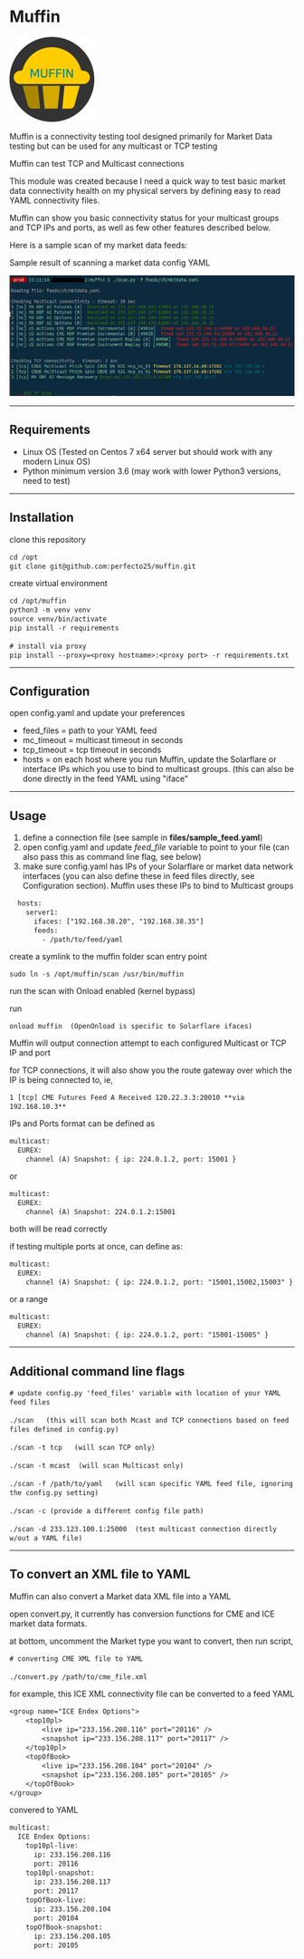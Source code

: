 # Muffin

![Muffin](files/muffin.png)

Muffin is a connectivity testing tool designed primarily for Market Data testing but can be used for any multicast or TCP testing

Muffin can test TCP and Multicast connections

This module was created because I need a quick way to test basic market data connectivity health on my physical servers by defining easy to read YAML connectivity files.

Muffin can show you basic connectivity status for your multicast groups and TCP IPs and ports, as well as few other features described below.

Here is a sample scan of my market data feeds:

Sample result of scanning a market data config YAML

<img src="files/screenshot.png" width="553">

---

## Requirements

- Linux OS (Tested on Centos 7 x64 server but should work with any modern Linux OS)
- Python minimum version 3.6 (may work with lower Python3 versions, need to test)

---

## Installation

clone this repository

    cd /opt
    git clone git@github.com:perfecto25/muffin.git


create virtual environment

    cd /opt/muffin
    python3 -m venv venv
    source venv/bin/activate
    pip install -r requirements

    # install via proxy
    pip install --proxy=<proxy hostname>:<proxy port> -r requirements.txt
---

## Configuration

open config.yaml and update your preferences

- feed_files = path to your YAML feed
- mc_timeout = multicast timeout in seconds
- tcp_timeout = tcp timeout in seconds
- hosts = on each host where you run Muffin, update the Solarflare or interface IPs which you use to bind to multicast groups. (this can also be done directly in the feed YAML using "iface"

---

## Usage

1. define a connection file (see sample in **files/sample_feed.yaml**)
1. open config.yaml and update _feed_file_ variable to point to your file (can also pass this as command line flag, see below)
1. make sure config.yaml has IPs of your Solarflare or market data network interfaces (you can also define these in feed files directly, see Configuration section). Muffin uses these IPs to bind to Multicast groups

```
  hosts:
    server1:
      ifaces: ["192.168.38.20", "192.168.38.35"]
      feeds:
        - /path/to/feed/yaml
```

create a symlink to the muffin folder scan entry point

    sudo ln -s /opt/muffin/scan /usr/bin/muffin

run the scan with Onload enabled (kernel bypass)

run

    onload muffin  (OpenOnload is specific to Solarflare ifaces)

Muffin will output connection attempt to each configured Multicast or TCP IP and port

for TCP connections, it will also show you the route gateway over which the IP is being connected to, ie,

```
1 [tcp] CME Futures Feed A Received 120.22.3.3:20010 **via 192.168.10.3**
```

IPs and Ports format can be defined as

    multicast:
      EUREX:
        channel (A) Snapshot: { ip: 224.0.1.2, port: 15001 }

or

    multicast:
      EUREX:
        channel (A) Snapshot: 224.0.1.2:15001

both will be read correctly

if testing multiple ports at once, can define as:

    multicast:
      EUREX:
        channel (A) Snapshot: { ip: 224.0.1.2, port: "15001,15002,15003" }

or a range

    multicast:
      EUREX:
        channel (A) Snapshot: { ip: 224.0.1.2, port: "15001-15005" }

---

## Additional command line flags

    # update config.py 'feed_files' variable with location of your YAML feed files

    ./scan   (this will scan both Mcast and TCP connections based on feed files defined in config.py)

    ./scan -t tcp   (will scan TCP only)

    ./scan -t mcast  (will scan Multicast only)

    ./scan -f /path/to/yaml   (will scan specific YAML feed file, ignoring the config.py setting)

    ./scan -c (provide a different config file path)

    ./scan -d 233.123.100.1:25000  (test multicast connection directly w/out a YAML file)

---

## To convert an XML file to YAML

Muffin can also convert a Market data XML file into a YAML

open convert.py, it currently has conversion functions for CME and ICE market data formats.

at bottom, uncomment the Market type you want to convert, then run script,

    # converting CME XML file to YAML

    ./convert.py /path/to/cme_file.xml

for example, this ICE XML connectivity file can be converted to a feed YAML

```
<group name="ICE Endex Options">
    <top10pl>
        <live ip="233.156.208.116" port="20116" />
        <snapshot ip="233.156.208.117" port="20117" />
    </top10pl>
    <topOfBook>
        <live ip="233.156.208.104" port="20104" />
        <snapshot ip="233.156.208.105" port="20105" />
    </topOfBook>
</group>
```

convered to YAML

```
multicast:
  ICE Endex Options:
    top10pl-live:
      ip: 233.156.208.116
      port: 20116
    top10pl-snapshot:
      ip: 233.156.208.117
      port: 20117
    topOfBook-live:
      ip: 233.156.208.104
      port: 20104
    topOfBook-snapshot:
      ip: 233.156.208.105
      port: 20105
```

